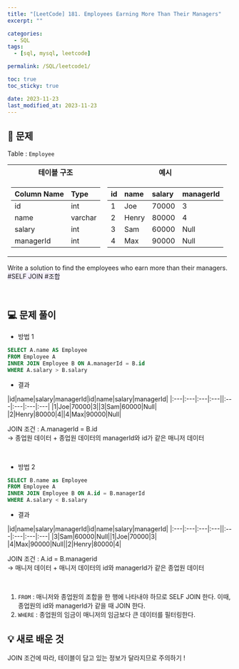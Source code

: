 ```yaml
---
title: "[LeetCode] 181. Employees Earning More Than Their Managers"
excerpt: ""

categories:
  - SQL
tags:
  - [sql, mysql, leetcode]

permalink: /SQL/leetcode1/

toc: true
toc_sticky: true

date: 2023-11-23
last_modified_at: 2023-11-23
---
```

 
## 🏁 문제
Table : `Employee`

<table>
<tr><th> 테이블 구조 </th><th> 예시 </th></tr>
<tr><td>

|Column Name|Type|
|:---|:---|
|id|int|
|name|varchar|
|salary|int|
|managerId|int|

</td><td>
  
|id|name|salary|managerId|
|:---|:---|:---|:---|
|1|Joe|70000|3|
|2|Henry|80000|4|
|3|Sam|60000|Null|
|4|Max|90000|Null|

</td></tr> </table>

Write a solution to find the employees who earn more than their managers.\
<span style="background-color:#f5f0ff">\#SELF JOIN #조합 </span>

<br>

## 💻 문제 풀이

- 방법 1
  
```sql
SELECT A.name AS Employee
FROM Employee A 
INNER JOIN Employee B ON A.managerId = B.id
WHERE A.salary > B.salary
```

- 결과

|id|name|salary|managerId|id|name|salary|managerId|
|:---|:---|:---|:---||:---|:---|:---|:---|
|1|Joe|70000|3||3|Sam|60000|Null|
|2|Henry|80000|4||4|Max|90000|Null|

JOIN 조건 : A.managerId = B.id\
-> 종업원 데이터 + 종업원 데이터의 managerId와 id가 같은 매니저 데이터

<br>

- 방법 2

```sql
SELECT B.name as Employee
FROM Employee A
INNER JOIN Employee B ON A.id = B.managerId
WHERE A.salary < B.salary
```

- 결과

|id|name|salary|managerId|id|name|salary|managerId|
|:---|:---|:---|:---||:---|:---|:---|:---|
|3|Sam|60000|Null||1|Joe|70000|3|
|4|Max|90000|Null||2|Henry|80000|4|

JOIN 조건 : A.id = B.managerid\
-> 매니저 데이터 + 매니저 데이터의 id와 managerId가 같은 종업원 데이터

<br>

1. `FROM` : 매니저와 종업원의 조합을 한 행에 나타내야 하므로 SELF JOIN 한다. 이때, 종업원의 id와 managerId가 같을 때 JOIN 한다. 
2. `WHERE` : 종업원의 임금이 매니저의 임금보다 큰 데이터를 필터링한다. 

## 💡 새로 배운 것
JOIN 조건에 따라, 테이블이 담고 있는 정보가 달라지므로 주의하기 !

